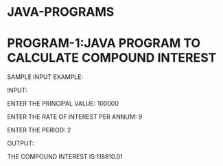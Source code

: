 # JAVA-PROGRAMS



# PROGRAM-1:JAVA PROGRAM TO CALCULATE COMPOUND INTEREST


SAMPLE INPUT EXAMPLE:


INPUT:

ENTER THE PRINCIPAL VALUE:
100000

ENTER THE RATE OF INTEREST PER ANNUM:
9

ENTER THE PERIOD:
2

OUTPUT:

THE COMPOUND INTEREST IS:118810.01
